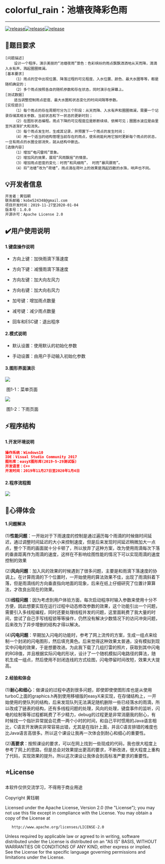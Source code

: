 # colorful_rain：池塘夜降彩色雨

------

[![release](https://img.shields.io/badge/release-1.0.0-green)](https://github.com/misterchaos/HotelSystem/releases)[![release](https://img.shields.io/badge/version-beta-orange)](https://github.com/misterchaos/HotelSystem/releases)[![release](https://img.shields.io/badge/build-passing-green)](https://github.com/misterchaos/HotelSystem/releases)

## :triangular_flag_on_post:题目要求

```
[问题描述]
    设计一个程序，演示美丽的“池塘夜雨”景色：色彩缤纷的雨点飘飘洒洒地从天而降，滴滴入水有声，溅起圈圈微澜。
[基本要求]
    （1）雨点的空中出现位置、降落过程的可见程度、入水位置、颜色、最大水圈等等，都是随机确定的；
    （2）多个雨点按照各自的随机参数和存在状态，同时演示在屏幕上。
[测试数据]
    适当调整控制雨点密度、最大水圈和状态变化的时间间隔等参数。
[实现提示]
    （1）每个雨点的存在周期可分为三个阶段：从天而降、入水有声和圈圈微澜，需要一个记录存储其相关参数、当前状态和下一状态的更新时刻；
    （2）在图形状态编程。雨点下降的可见程度应是断断续续、依稀可见；圈圈水波应是由里至外逐渐扩大和消失。
    （3）每个雨点发生时，生成其记录，并预置下一个雨点的发生时间；
    （4）用一个适当的结构管理当前存在的雨点，使系统能利用它按时更新每个雨点的状态，一旦有雨点的水圈全部消失，就从结构中删去。
[选做内容]
    （1）增加“电闪雷鸣”景象。
    （2）增加风的效果，展现“风雨飘摇”的情景。
    （3）增加雨点密度的变化：时而“和风细雨”， 时而“暴风骤雨”。
    （4）将“池塘”改为“荷塘”，雨点滴在荷叶上的效果是溅起四散的水珠，响声也不同。
```



## :bulb:开发者信息

```html
开发者：黄钰朝 
联系邮箱：kobe524348@gmail.com
项目开发时间：2019-11-27至2020-01-04
版本号：1.0.0
开源许可：Apache License 2.0
```

## :heavy_check_mark:用户使用说明

#### 1.键盘操作说明

- 方向上键：加快雨滴下落速度

- 方向下键：减慢雨滴下落速度

- 方向左键：加大向左风力

- 方向右键：加大向右风力

- 加号键：增加雨点数量

- 减号键：减少雨点数量

- 回车和ESC键：退出程序

#### 2.模式说明

- 默认设置：使用默认的初始化参数

- 手动设置：由用户手动输入初始化参数

#### 3.图形界面演示

![](\image\menu.jpg)

​                      														图1-1：菜单页面

![](\image\rain.jpg)

​																			 图1-2：下雨页面				



## :zap:程序结构

#### 1.开发环境说明

```json
操作系统：Windows10
IDE：Visual Studio Community 2017
图形库：easyX图形库(2019-5-29测试版)
开发语言：C++
开发时间：2019年11月27日至2020年1月4日
```

#### 2.程序流程图

![](\image\structure.png)

## :page_facing_up:心得体会

#### 1.问题解决

(1)**性能问题**：一开始对于下雨速度的控制是通过遍历每个雨滴的时候做时间延迟，通过调整时间延迟的大小来控制速度，但是后来发现时间延迟稍微加大一点点，整个下雨的画面就十分卡顿了，所以放弃了这种方案，改为使用雨滴每次下落的垂直距离作为雨滴的速度，这样在不影响绘图性能的情况下可以实现雨滴的速度控制的效果

(2)**风向问题**：加入风的效果的时候遇到了很多问题，主要是和雨滴下落速度的协调上。在计算雨滴的下个位置时，一开始使用的算法效果不佳，出现了雨滴斜着下落，但是雨滴线的方向垂直指向地面的现象，后来在纸上仔细研究了位置计算算法，才改良出现在的效果。

(3)**线程问题**：因为考虑到用户体验方面，每次启动程序时输入参数来使用十分不方便，因此想要实现在运行过程中动态修改参数的效果，这个功能引出一个问题，需要引入多线程编程，同时还要处理线程并发的问题，这里面耗费了我大量的时间，尝试了自己手写线程锁等等操作，仍然没有解决少数情况下的访问冲突问题，后来改为了异步增删的结构才得以解决。

(4)**闪电问题**：早期加入闪电的功能时，参考了网上流传的方案，生成一组点来绘制一个封闭的闪电图形，然后填充黄色。后来觉得这种效果太普通，没有模拟到现实中闪电的效果，于是想要改进。为此我下载了几组打雷的照片，获取到其中闪电的RGB值，并且根据实际闪电的形状，设计了一个随机模拟闪电路径的算法，随机生成一组点，然后使用不封闭连线的方式绘图，闪电停留时间改短，效果大大提高。

#### 2.经验和体会

(1)**耐心和细心**：做课设的过程中遇到很多问题，即使即使使图形库也是从使用turboC上面的graphics.h再到使用移植版的easyX来实现，在存储结构上，一开始使用的使队列的结构，后来发现队列无法满足随机删除一些已经落水的雨滴，所以改成了链表的结构，还有多线程问题的处理，风向的处理，键盘事件的监听，闪电的绘制等等过程都耗费了不少精力，debug的过程更是非常消磨我的耐心，有时候找一个指针异常就会花费一两个小时的时间，和自己平时惯用的Java语言相比，C语言开发确实非常容易出错，尤其是在指针上面，并且C语言排错的难度也比Java语言高很多。所以这个课设让我再一次体会到耐心和细心的重要性。

(2)**高要求**：按照课设的要求，可以在网上找到一些现成的代码，我也很大程度上参考了网上的思路，但是总会对效果提出更高的要求，不断改进，很大程度上重构了代码，实现效果的提升。所以这次课设让我体会到高标准严要求的重要性。

## :star:License

本软件仅供交流学习，不得用于商业用途

Copyright 黄钰朝 

   Licensed under the Apache License, Version 2.0 (the "License");
   you may not use this file except in compliance with the License.
   You may obtain a copy of the License at

```
   http://www.apache.org/licenses/LICENSE-2.0
```

   Unless required by applicable law or agreed to in writing, software
   distributed under the License is distributed on an "AS IS" BASIS,
   WITHOUT WARRANTIES OR CONDITIONS OF ANY KIND, either express or implied.
   See the License for the specific language governing permissions and
   limitations under the License.